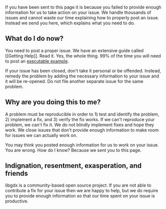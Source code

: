 If you have been sent to this page it is because you failed to provide enough information for us to take action on your issue. We handle thousands of issues and cannot waste our time explaining how to properly post an issue. Instead we send you here, which explains what you need to do.

## What do I do now? ##

You need to post a proper issue. We have an extensive guide called [[Getting Help]]. Read it. Yes, the whole thing. 99% of the time you will need to post an [executable example](https://github.com/libgdx/libgdx/wiki/Getting-Help#executable-example-code).

If your issue has been closed, don't take it personal or be offended. Instead, remedy the problem by adding the necessary information to your issue and it will be re-opened. Do not file another separate issue for the same problem.

## Why are you doing this to me? ##

A problem must be reproducible in order to 1) test and identify the problem, 2) implement a fix, and 3) verify the fix works. If we can't reproduce your problem, we can't fix it. We do not blindly implement fixes and hope they work. We close issues that don't provide enough information to make room for issues we can actually work on.

You may think you posted enough information for us to work on your issue. You are wrong. How do I know? Because we sent you to this page.

## Indignation, resentment, exasperation, and friends ##

libgdx is a community-based open source project. If you are not able to contribute a fix for your issue then we are happy to help, but we do require you to provide enough information so that our time spent on your issue is productive.